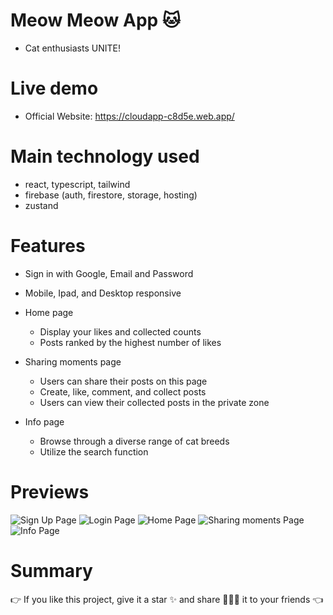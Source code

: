 # Meow Meow App 🐱
* Cat enthusiasts UNITE!

# Live demo
* Official Website: https://cloudapp-c8d5e.web.app/

# Main technology used
* react, typescript, tailwind
* firebase (auth, firestore, storage, hosting)
* zustand

# Features
* Sign in with Google, Email and Password
* Mobile, Ipad, and Desktop responsive
* Home page
  * Display your likes and collected counts
  * Posts ranked by the highest number of likes
* Sharing moments page
  * Users can share their posts on this page
  * Create, like, comment, and collect posts
  * Users can view their collected posts in the private zone
  
* Info page
  * Browse through a diverse range of cat breeds
  * Utilize the search function
 
# Previews
![Sign Up Page](https://github.com/ChiJian28/cat-app/assets/109941092/4ca0c87c-b339-4daf-b570-fa7f2a759922)
![Login Page](https://github.com/ChiJian28/cat-app/assets/109941092/88139345-a954-41ee-b07d-81a180046bc3)
![Home Page](https://github.com/ChiJian28/cat-app/assets/109941092/5d4e4a72-1c6d-40f0-b145-32d6d00d9bb1)
![Sharing moments Page](https://github.com/ChiJian28/cat-app/assets/109941092/3dd9cabb-66f6-436a-bf20-8b4917906ba0)
![Info Page](https://github.com/ChiJian28/cat-app/assets/109941092/42ddef84-becc-4ca9-bd73-a7806afbff25)

# Summary
👉 If you like this project, give it a star ✨ and share 👨🏻‍💻 it to your friends 👈  
